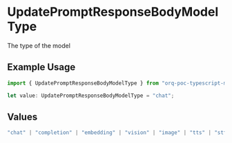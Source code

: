 # UpdatePromptResponseBodyModelType

The type of the model

## Example Usage

```typescript
import { UpdatePromptResponseBodyModelType } from "orq-poc-typescript-multi-env-version/models/operations";

let value: UpdatePromptResponseBodyModelType = "chat";
```

## Values

```typescript
"chat" | "completion" | "embedding" | "vision" | "image" | "tts" | "stt" | "rerank"
```